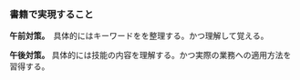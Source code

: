 
### 書籍で実現すること

**午前対策。**　具体的にはキーワードをを整理する。かつ理解して覚える。

**午後対策。** 具体的には技能の内容を理解する。かつ実際の業務への適用方法を習得する。
